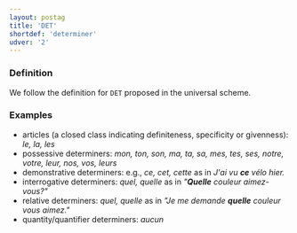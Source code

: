 ```yaml
---
layout: postag
title: 'DET'
shortdef: 'determiner'
udver: '2'
---
```


### Definition
We follow the definition for `DET` proposed in the universal scheme.

### Examples

- articles (a closed class indicating definiteness, specificity or givenness): _le, la, les_
- possessive determiners: _mon, ton, son, ma, ta, sa, mes, tes, ses, notre, votre, leur, nos, vos, leurs_
- demonstrative determiners: e.g., _ce, cet, cette_ as in _J'ai vu <b>ce</b> vélo hier._
- interrogative determiners: _quel, quelle_ as in _"<b>Quelle</b> couleur aimez-vous?"_
- relative determiners: _quel, quelle_ as in _"Je me demande <b>quelle</b> couleur vous aimez."_
- quantity/quantifier determiners: _aucun_
<!-- Interlanguage links updated Pá kvě 14 11:08:20 CEST 2021 -->
